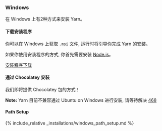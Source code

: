 ### Windows

在 Windows 上有2种方式来安装 Yarn。

#### 下载安装程序

你可以在 Windows 上获取 `.msi` 文件, 运行时将引导你完成 Yarn 的安装。

如果你使用安装程序的方式, 你首先需要安装 [Node.js](https://nodejs.org/)。

<a class="btn btn-primary" href="/latest.msi">安装程序下载</a>


#### 通过 Chocolatey 安装

我们即将提供 Chocolatey 包的方式！

**Note:** Yarn 目前不兼容通过 Ubuntu on Windows 进行安装, 请等待解决
<a href="https://github.com/Microsoft/BashOnWindows/issues/468">468</a>

#### Path Setup

{% include_relative _installations/windows_path_setup.md %}